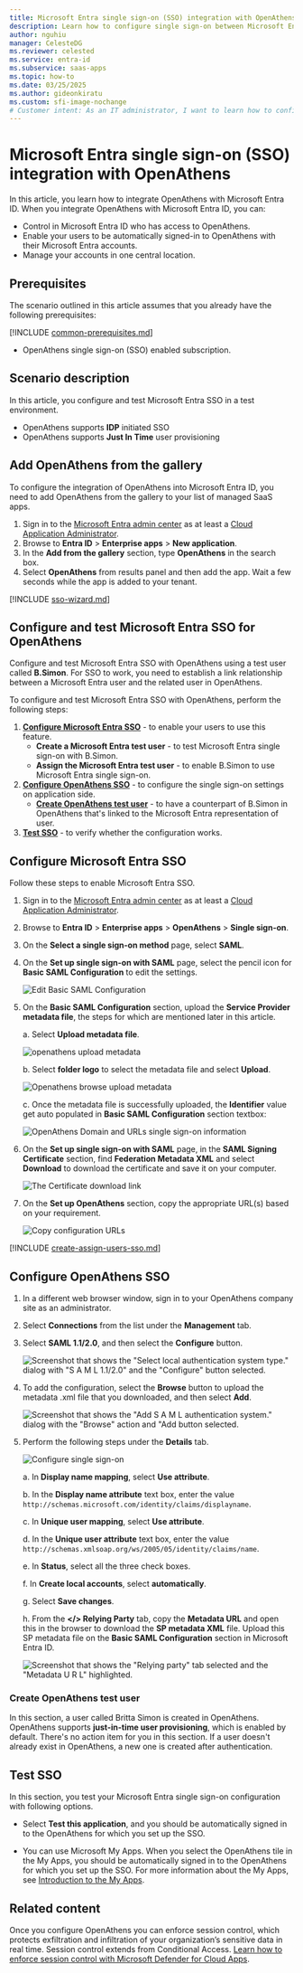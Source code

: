 ```yaml
---
title: Microsoft Entra single sign-on (SSO) integration with OpenAthens
description: Learn how to configure single sign-on between Microsoft Entra ID and OpenAthens.
author: nguhiu
manager: CelesteDG
ms.reviewer: celested
ms.service: entra-id
ms.subservice: saas-apps
ms.topic: how-to
ms.date: 03/25/2025
ms.author: gideonkiratu
ms.custom: sfi-image-nochange
# Customer intent: As an IT administrator, I want to learn how to configure single sign-on between Microsoft Entra ID and OpenAthens so that I can control who has access to OpenAthens, enable automatic sign-in with Microsoft Entra accounts, and manage my accounts in one central location.
---
```


# Microsoft Entra single sign-on (SSO) integration with OpenAthens

In this article,  you learn how to integrate OpenAthens with Microsoft Entra ID. When you integrate OpenAthens with Microsoft Entra ID, you can:

* Control in Microsoft Entra ID who has access to OpenAthens.
* Enable your users to be automatically signed-in to OpenAthens with their Microsoft Entra accounts.
* Manage your accounts in one central location.

## Prerequisites

The scenario outlined in this article assumes that you already have the following prerequisites:

[!INCLUDE [common-prerequisites.md](~/identity/saas-apps/includes/common-prerequisites.md)]
* OpenAthens single sign-on (SSO) enabled subscription.

## Scenario description

In this article,  you configure and test Microsoft Entra SSO in a test environment.

* OpenAthens supports **IDP** initiated SSO
* OpenAthens supports **Just In Time** user provisioning

## Add OpenAthens from the gallery

To configure the integration of OpenAthens into Microsoft Entra ID, you need to add OpenAthens from the gallery to your list of managed SaaS apps.

1. Sign in to the [Microsoft Entra admin center](https://entra.microsoft.com) as at least a [Cloud Application Administrator](~/identity/role-based-access-control/permissions-reference.md#cloud-application-administrator).
1. Browse to **Entra ID** > **Enterprise apps** > **New application**.
1. In the **Add from the gallery** section, type **OpenAthens** in the search box.
1. Select **OpenAthens** from results panel and then add the app. Wait a few seconds while the app is added to your tenant.

 [!INCLUDE [sso-wizard.md](~/identity/saas-apps/includes/sso-wizard.md)]

<a name='configure-and-test-azure-ad-sso-for-openathens'></a>

## Configure and test Microsoft Entra SSO for OpenAthens

Configure and test Microsoft Entra SSO with OpenAthens using a test user called **B.Simon**. For SSO to work, you need to establish a link relationship between a Microsoft Entra user and the related user in OpenAthens.

To configure and test Microsoft Entra SSO with OpenAthens, perform the following steps:

1. **[Configure Microsoft Entra SSO](#configure-azure-ad-sso)** - to enable your users to use this feature.
    * **Create a Microsoft Entra test user** - to test Microsoft Entra single sign-on with B.Simon.
    * **Assign the Microsoft Entra test user** - to enable B.Simon to use Microsoft Entra single sign-on.
1. **[Configure OpenAthens SSO](#configure-openathens-sso)** - to configure the single sign-on settings on application side.
    * **[Create OpenAthens test user](#create-openathens-test-user)** - to have a counterpart of B.Simon in OpenAthens that's linked to the Microsoft Entra representation of user.
1. **[Test SSO](#test-sso)** - to verify whether the configuration works.

<a name='configure-azure-ad-sso'></a>

## Configure Microsoft Entra SSO

Follow these steps to enable Microsoft Entra SSO.

1. Sign in to the [Microsoft Entra admin center](https://entra.microsoft.com) as at least a [Cloud Application Administrator](~/identity/role-based-access-control/permissions-reference.md#cloud-application-administrator).
1. Browse to **Entra ID** > **Enterprise apps** > **OpenAthens** > **Single sign-on**.
1. On the **Select a single sign-on method** page, select **SAML**.
1. On the **Set up single sign-on with SAML** page, select the pencil icon for **Basic SAML Configuration** to edit the settings.

   ![Edit Basic SAML Configuration](common/edit-urls.png)

1. On the **Basic SAML Configuration** section, upload the **Service Provider metadata file**, the steps for which are mentioned later in this article.

	a. Select **Upload metadata file**.

    ![openathens upload metadata](common/upload-metadata.png)

	b. Select **folder logo** to select the metadata file and select **Upload**.

	![Openathens browse upload metadata](common/browse-upload-metadata.png)

	c. Once the metadata file is successfully uploaded, the **Identifier** value get auto populated in **Basic SAML Configuration** section textbox:

    ![OpenAthens Domain and URLs single sign-on information](common/idp-identifier.png)

1. On the **Set up single sign-on with SAML** page, in the **SAML Signing Certificate** section,  find **Federation Metadata XML** and select **Download** to download the certificate and save it on your computer.

	![The Certificate download link](common/metadataxml.png)

1. On the **Set up OpenAthens** section, copy the appropriate URL(s) based on your requirement.

	![Copy configuration URLs](common/copy-configuration-urls.png)

<a name='create-an-azure-ad-test-user'></a>

[!INCLUDE [create-assign-users-sso.md](~/identity/saas-apps/includes/create-assign-users-sso.md)]

## Configure OpenAthens SSO

1. In a different web browser window, sign in to your OpenAthens company site as an administrator.

1. Select **Connections** from the list under the **Management** tab.

1. Select **SAML 1.1/2.0**, and then select the **Configure** button.

	![Screenshot that shows the "Select local authentication system type." dialog with "S A M L 1.1/2.0" and the "Configure" button selected.](./media/openathens-tutorial/saml.png)

1. To add the configuration, select the **Browse** button to upload the metadata .xml file that you downloaded, and then select **Add**.

	![Screenshot that shows the "Add S A M L authentication system." dialog with the "Browse" action and "Add button selected.](./media/openathens-tutorial/configure.png)

1. Perform the following steps under the **Details** tab.

	![Configure single sign-on](./media/openathens-tutorial/add.png)

	a. In **Display name mapping**, select **Use attribute**.

	b. In the **Display name attribute** text box, enter the value `http://schemas.microsoft.com/identity/claims/displayname`.

	c. In **Unique user mapping**, select **Use attribute**.

	d. In the **Unique user attribute** text box, enter the value `http://schemas.xmlsoap.org/ws/2005/05/identity/claims/name`.

	e. In **Status**, select all the three check boxes.

	f. In **Create local accounts**, select **automatically**.

	g. Select **Save changes**.

    h. From the **</> Relying Party** tab, copy the **Metadata URL** and open this in the browser to download the **SP metadata XML** file. Upload this SP metadata file on the **Basic SAML Configuration** section in Microsoft Entra ID.

    ![Screenshot that shows the "Relying party" tab selected and the "Metadata U R L" highlighted.](./media/openathens-tutorial/metadata.png)

### Create OpenAthens test user

In this section, a user called Britta Simon is created in OpenAthens. OpenAthens supports **just-in-time user provisioning**, which is enabled by default. There's no action item for you in this section. If a user doesn't already exist in OpenAthens, a new one is created after authentication.

## Test SSO

In this section, you test your Microsoft Entra single sign-on configuration with following options.

* Select **Test this application**, and you should be automatically signed in to the OpenAthens for which you set up the SSO.

* You can use Microsoft My Apps. When you select the OpenAthens tile in the My Apps, you should be automatically signed in to the OpenAthens for which you set up the SSO. For more information about the My Apps, see [Introduction to the My Apps](https://support.microsoft.com/account-billing/sign-in-and-start-apps-from-the-my-apps-portal-2f3b1bae-0e5a-4a86-a33e-876fbd2a4510).

## Related content

Once you configure OpenAthens you can enforce session control, which protects exfiltration and infiltration of your organization’s sensitive data in real time. Session control extends from Conditional Access. [Learn how to enforce session control with Microsoft Defender for Cloud Apps](/cloud-app-security/proxy-deployment-any-app).
